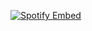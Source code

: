 [![Spotify Embed](https://spotify-now-playing.vercel.app/api/now-playing?open=true&url=https%3A%2F%2Fopen.spotify.com%2Ftrack%2F2AT8iROs4FQueDv2c8q2KE)](https://open.spotify.com/track/2AT8iROs4FQueDv2c8q2KE)
